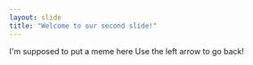 ```yaml
---
layout: slide
title: "Welcome to our second slide!"
---
```

I'm supposed to put a meme here 
Use the left arrow to go back!
